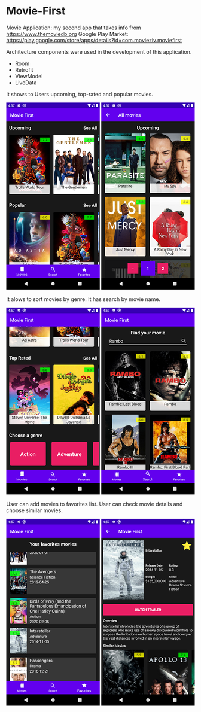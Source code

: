 # Movie-First
Movie Application: my second app that takes info from https://www.themoviedb.org
Google Play Market: https://play.google.com/store/apps/details?id=com.movieziv.moviefirst

Architecture components were used in the development of this application.
- Room
- Retrofit
- ViewModel
- LiveData

It shows to Users upcoming, top-rated and popular movies. 

![Image alt](https://github.com/ZaberZiv/Movie-First/blob/master/screenshots/shot_1.png)
![Image alt](https://github.com/ZaberZiv/Movie-First/blob/master/screenshots/shot_6.png)


It alows to sort movies by genre.                     It has search by movie name.

![Image alt](https://github.com/ZaberZiv/Movie-First/blob/master/screenshots/shot_2.png)
![Image alt](https://github.com/ZaberZiv/Movie-First/blob/master/screenshots/shot_5.png)


User can add movies to favorites list.                User can check movie details and choose similar movies.

![Image alt](https://github.com/ZaberZiv/Movie-First/blob/master/screenshots/shot_3.png)
![Image alt](https://github.com/ZaberZiv/Movie-First/blob/master/screenshots/shot_4.png)
